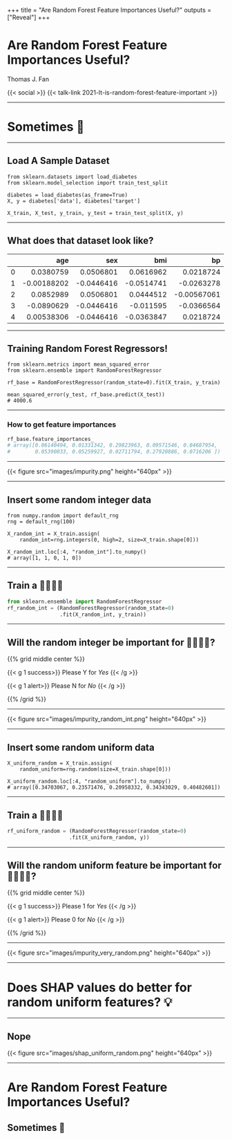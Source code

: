 +++
title = "Are Random Forest Feature Importances Useful?"
outputs = ["Reveal"]
+++

# Are Random Forest Feature Importances Useful?
Thomas J. Fan

{{< social >}}
{{< talk-link 2021-lt-is-random-forest-feature-important >}}

---

# Sometimes 🤔

---

## Load A Sample Dataset

```python{1,4-5|2,7}
from sklearn.datasets import load_diabetes
from sklearn.model_selection import train_test_split

diabetes = load_diabetes(as_frame=True)
X, y = diabetes['data'], diabetes['target']

X_train, X_test, y_train, y_test = train_test_split(X, y)
```

---

## What does that dataset look like?

|    |         age |        sex |        bmi |          bp |
|---:|------------:|-----------:|-----------:|------------:|
|  0 |  0.0380759  |  0.0506801 |  0.0616962 |  0.0218724  |
|  1 | -0.00188202 | -0.0446416 | -0.0514741 | -0.0263278  |
|  2 |  0.0852989  |  0.0506801 |  0.0444512 | -0.00567061 |
|  3 | -0.0890629  | -0.0446416 | -0.011595  | -0.0366564  |
|  4 |  0.00538306 | -0.0446416 | -0.0363847 |  0.0218724  |

---

## Training Random Forest Regressors!

```python{1-4|6-7}
from sklearn.metrics import mean_squared_error
from sklearn.ensemble import RandomForestRegressor

rf_base = RandomForestRegressor(random_state=0).fit(X_train, y_train)

mean_squared_error(y_test, rf_base.predict(X_test))
# 4000.6
```

---

### How to get feature importances

```python
rf_base.feature_importances_
# array([0.06140494, 0.01331342, 0.29823963, 0.09571546, 0.04687954,
#        0.05390033, 0.05259927, 0.02711794, 0.27920886, 0.0716206 ])
```

---

{{< figure src="images/impurity.png" height="640px" >}}

---

## Insert some random integer data

```python{1-2|4-5|7-8}
from numpy.random import default_rng
rng = default_rng(100)

X_random_int = X_train.assign(
    random_int=rng.integers(0, high=2, size=X_train.shape[0]))

X_random_int.loc[:4, "random_int"].to_numpy()
# array([1, 1, 0, 1, 0])
```

---

## Train a 🎄🎄🎄🎄

```python
from sklearn.ensemble import RandomForestRegressor
rf_random_int = (RandomForestRegressor(random_state=0)
                 .fit(X_random_int, y_train))
```


---

## Will the random integer be important for 🎄🎄🎄🎄?

{{% grid middle center %}}

{{< g 1 success>}}
Please Y for *Yes*
{{< /g >}}

{{< g 1 alert>}}
Please N for *No*
{{< /g >}}

{{% /grid %}}

---

{{< figure src="images/impurity_random_int.png" height="640px" >}}

---

## Insert some random uniform data

```python{1-2|4-5}
X_uniform_random = X_train.assign(
    random_uniform=rng.random(size=X_train.shape[0]))

X_uniform_random.loc[:4, "random_uniform"].to_numpy()
# array([0.34703067, 0.23571476, 0.20958332, 0.34343029, 0.40482601])
```

---

## Train a 🎄🎄🎄🎄

```python
rf_uniform_random = (RandomForestRegressor(random_state=0)
                    .fit(X_uniform_random, y))
```

---

## Will the random uniform feature be important for 🎄🎄🎄🎄?

{{% grid middle center %}}

{{< g 1 success>}}
Please 1 for *Yes*
{{< /g >}}

{{< g 1 alert>}}
Please 0 for *No*
{{< /g >}}

{{% /grid %}}

---

{{< figure src="images/impurity_very_random.png" height="640px" >}}

---

# Does SHAP values do better for random uniform features? 💡

---

## Nope

{{< figure src="images/shap_uniform_random.png" height="640px" >}}

---

# Are Random Forest Feature Importances Useful?

## **Sometimes** 🤔
